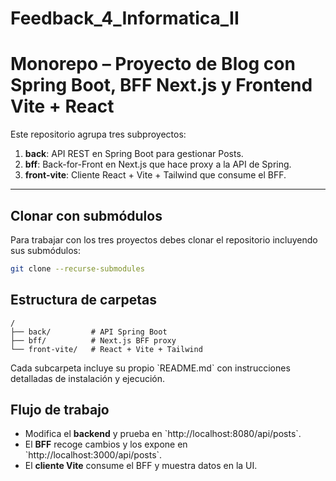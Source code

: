 ﻿# Feedback_4_Informatica_II
# Monorepo – Proyecto de Blog con Spring Boot, BFF Next.js y Frontend Vite + React

Este repositorio agrupa tres subproyectos:
1. **back**: API REST en Spring Boot para gestionar Posts.
2. **bff**: Back-for-Front en Next.js que hace proxy a la API de Spring.
3. **front-vite**: Cliente React + Vite + Tailwind que consume el BFF.

---

## Clonar con submódulos

Para trabajar con los tres proyectos debes clonar el repositorio incluyendo sus submódulos:

```bash
git clone --recurse-submodules
```

## Estructura de carpetas

```
/
├── back/         # API Spring Boot
├── bff/          # Next.js BFF proxy
└── front-vite/   # React + Vite + Tailwind
```

Cada subcarpeta incluye su propio \`README.md\` con instrucciones detalladas de instalación y ejecución.


## Flujo de trabajo

- Modifica el **backend** y prueba en \`http://localhost:8080/api/posts\`.
- El **BFF** recoge cambios y los expone en \`http://localhost:3000/api/posts\`.
- El **cliente Vite** consume el BFF y muestra datos en la UI.
